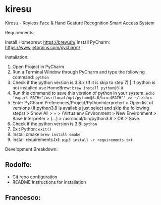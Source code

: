 # kiresu
Kiresu - Keyless Face &amp; Hand Gesture Recognition Smart Access System

Requirements:

Install Homebrew: https://brew.sh/
Install PyCharm: https://www.jetbrains.com/pycharm/

Installation:

  1. Open Project in PyCharm
  2. Run a Terminal Window through PyCharm and type the following command:
  ```python```
  3. Check if the python version is 3.8.x (If it is skip to step 7) | If python is not installed use HomeBrew:
  ```brew install python@3.8```
  4. Run this command to save this version of python in your system:
  ```echo 'export PATH="/usr/local/opt/python@3.8/bin:$PATH"' >> ~/.zshrc```
  5. Enter PyCharm Preferences/Project/PythonInterpreter/ > Open list of versions (If python3.8 is available just select and skip the following steps) > Show All > + > /Virtualenv Environment > New Environment > Base Interpreter > (...) > /usr/local/bin/python3.8 > OK > Save.
  6. Check if the python version is 3.8:
  ```python```
  7. Exit Python:
  ```exit()```
  8. Install cmake
  ```brew install cmake```
  9. Install requirements.txt:
  ```pip3 install -r requirements.txt```

Development Breakdown:

Rodolfo:
- 
- Git repo configuration
- README Instructions for installation

Francesco:
- 
  
